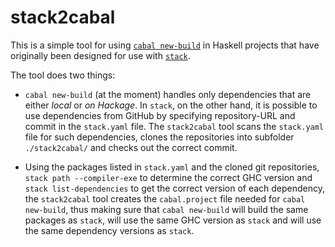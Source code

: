 # stack2cabal

This is a simple tool for using
[`cabal new-build`](http://cabal.readthedocs.io/en/latest/nix-local-build-overview.html)
in Haskell projects that have originally been designed
for use with [`stack`](https://docs.haskellstack.org/en/stable/README/).

The tool does two things:

* `cabal new-build` (at the moment) handles only dependencies that are
  either _local_ or _on Hackage_.
  In `stack`, on the other hand, it is possible to use
  dependencies from GitHub by specifying repository-URL and commit
  in the `stack.yaml` file.
  The `stack2cabal` tool scans the `stack.yaml` file for such dependencies,
  clones the repositories into subfolder `./stack2cabal/`
  and checks out the correct commit.

* Using the packages listed in `stack.yaml` and the cloned git repositories,
  `stack path --compiler-exe` to determine the correct GHC version
  and `stack list-dependencies` to get the correct version of each dependency,
  the `stack2cabal` tool creates the `cabal.project` file needed for
  `cabal new-build`, 
  thus making sure that `cabal new-build` will build the same packages as `stack`,
  will use the same GHC version as `stack`
  and will use the same dependency versions as `stack`.
